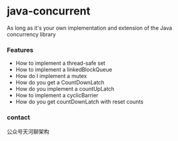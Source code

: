 # java-concurrent
As long as it's your own implementation and extension of the Java concurrency library


### Features

* How to implement a thread-safe set
* How to implement a linkedBlockQueue
* How do I implement a mutex
* How do you get a CountDownLatch
* How do you implement a countUpLatch
* How to implement a cyclicBarrier
* How do you get countDownLatch with reset counts

### contact
公众号天河聊架构
